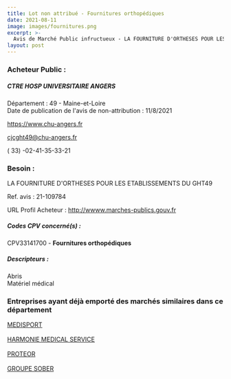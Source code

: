 ```yaml
---
title: Lot non attribué - Fournitures orthopédiques
date: 2021-08-11
image: images/fournitures.png
excerpt: >-
  Avis de Marché Public infructueux - LA FOURNITURE D'ORTHESES POUR LES ETABLISSEMENTS DU GHT49
layout: post
---
```


### Acheteur Public :
##### CTRE HOSP UNIVERSITAIRE ANGERS
Département : 49 - Maine-et-Loire<br/>
Date de publication de l'avis de non-attribution : 11/8/2021


https://www.chu-angers.fr

cjcght49@chu-angers.fr

( 33) -02-41-35-33-21
### Besoin :

LA FOURNITURE D'ORTHESES POUR LES ETABLISSEMENTS DU GHT49

Ref. avis : 21-109784

URL Profil Acheteur : http://wwww.marches-publics.gouv.fr

##### Codes CPV concerné(s) :
CPV33141700 - **Fournitures orthopédiques** <br/>

##### Descripteurs :
Abris <br/>
Matériel médical <br/>

### Entreprises ayant déjà emporté des marchés similaires dans ce département
<a href="/entreprise-548/siren-338974801">MEDISPORT</a><br/><br/>
<a href="/entreprise-556/siren-403324163">HARMONIE MEDICAL SERVICE</a><br/><br/>
<a href="/entreprise-572/siren-542083704">PROTEOR</a><br/><br/>
<a href="/entreprise-579/siren-822951026">GROUPE SOBER</a><br/><br/>
